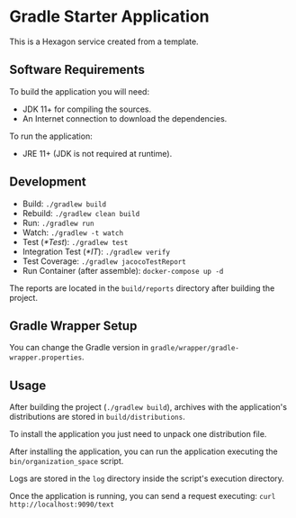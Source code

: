 
Gradle Starter Application
==========================
This is a Hexagon service created from a template.

Software Requirements
---------------------
To build the application you will need:
* JDK 11+ for compiling the sources.
* An Internet connection to download the dependencies.

To run the application:
* JRE 11+ (JDK is not required at runtime).

Development
-----------
* Build: `./gradlew build`
* Rebuild: `./gradlew clean build`
* Run: `./gradlew run`
* Watch: `./gradlew -t watch`
* Test (*\*Test*): `./gradlew test`
* Integration Test (*\*IT*): `./gradlew verify`
* Test Coverage: `./gradlew jacocoTestReport`
* Run Container (after assemble): `docker-compose up -d`

The reports are located in the `build/reports` directory after building the project.

Gradle Wrapper Setup
--------------------
You can change the Gradle version in `gradle/wrapper/gradle-wrapper.properties`.

Usage
-----
After building the project (`./gradlew build`), archives with the application's distributions are
stored in `build/distributions`.

To install the application you just need to unpack one distribution file.

After installing the application, you can run the application executing the `bin/organization_space`
script.

Logs are stored in the `log` directory inside the script's execution directory.

Once the application is running, you can send a request executing:
`curl http://localhost:9090/text`
